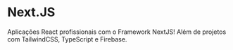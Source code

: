 # Next.JS
Aplicações React profissionais com o Framework NextJS! Além de projetos com TailwindCSS, TypeScript e Firebase.
